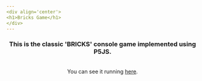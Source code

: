 ```yaml
---
<div align='center'>
<h1>Bricks Game</h1>
</div>
---
```


<div align='center'>
<h3>This is the classic 'BRICKS' console game implemented using P5JS. </h3>
</div>
<br>
<div align='center'>
You can see it running <a href="https://codepen.io/torrezmn/pen/rNyyKQy">here</a>.
</div>